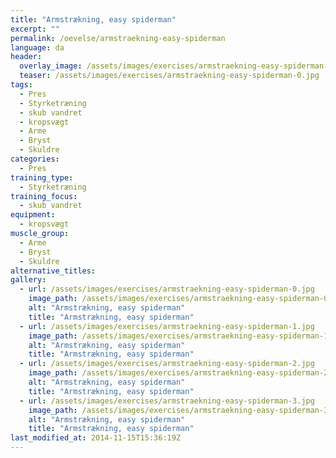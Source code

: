 ```yaml
---
title: "Armstrækning, easy spiderman"
excerpt: ""
permalink: /oevelse/armstraekning-easy-spiderman
language: da
header:
  overlay_image: /assets/images/exercises/armstraekning-easy-spiderman-0.jpg
  teaser: /assets/images/exercises/armstraekning-easy-spiderman-0.jpg
tags:
  - Pres
  - Styrketræning
  - skub vandret
  - kropsvægt
  - Arme
  - Bryst
  - Skuldre
categories:
  - Pres
training_type: 
  - Styrketræning
training_focus: 
  - skub vandret
equipment:
  - kropsvægt
muscle_group:
  - Arme
  - Bryst
  - Skuldre
alternative_titles:
gallery:
  - url: /assets/images/exercises/armstraekning-easy-spiderman-0.jpg
    image_path: /assets/images/exercises/armstraekning-easy-spiderman-0.jpg
    alt: "Armstrækning, easy spiderman"
    title: "Armstrækning, easy spiderman"
  - url: /assets/images/exercises/armstraekning-easy-spiderman-1.jpg
    image_path: /assets/images/exercises/armstraekning-easy-spiderman-1.jpg
    alt: "Armstrækning, easy spiderman"
    title: "Armstrækning, easy spiderman"
  - url: /assets/images/exercises/armstraekning-easy-spiderman-2.jpg
    image_path: /assets/images/exercises/armstraekning-easy-spiderman-2.jpg
    alt: "Armstrækning, easy spiderman"
    title: "Armstrækning, easy spiderman"
  - url: /assets/images/exercises/armstraekning-easy-spiderman-3.jpg
    image_path: /assets/images/exercises/armstraekning-easy-spiderman-3.jpg
    alt: "Armstrækning, easy spiderman"
    title: "Armstrækning, easy spiderman"
last_modified_at: 2014-11-15T15:36:19Z
---
```



